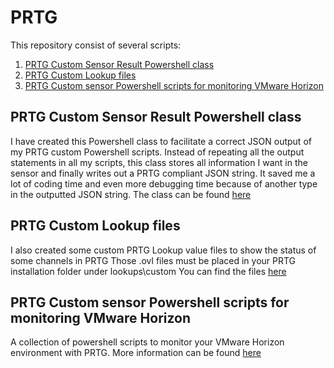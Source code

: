 # PRTG
This repository consist of several scripts: 
1. [PRTG Custom Sensor Result Powershell class](#PRTG-Custom-Sensor-Result-Powershell-class)
2. [PRTG Custom Lookup files](#prtg-custom-lookup-files)
3. [PRTG Custom sensor Powershell scripts for monitoring VMware Horizon](#prtg-custom-sensor-powershell-scripts-for-monitoring-vmware-horizon)
## PRTG Custom Sensor Result Powershell class
I have created this Powershell class to facilitate a correct JSON output of my PRTG custom Powershell scripts. Instead of repeating all the output statements in all my scripts, this class stores all information I want in the sensor and finally writes out a PRTG compliant JSON string. It saved me a lot of coding time and even more debugging time because of another type in the outputted JSON string. 
The class can be found [here](PRTG-CSR/)
## PRTG Custom Lookup files
I also created some custom PRTG Lookup value files to show the status of some channels in PRTG
Those .ovl files must be placed in your PRTG installation folder under lookups\custom
You can find the files [here](PRTG-Lookups/)
## PRTG Custom sensor Powershell scripts for monitoring VMware Horizon
A collection of powershell scripts to monitor your VMware Horizon environment with PRTG. 
More information can be found [here](PRTG-Horizon/)
